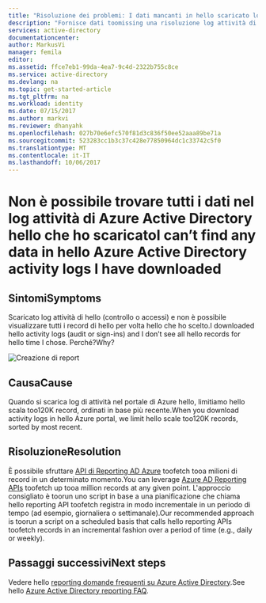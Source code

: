 ```yaml
---
title: "Risoluzione dei problemi: I dati mancanti in hello scaricato log attività di Azure Active Directory | Documenti Microsoft"
description: "Fornisce dati toomissing una risoluzione log attività di Azure Active Directory scaricato."
services: active-directory
documentationcenter: 
author: MarkusVi
manager: femila
editor: 
ms.assetid: ffce7eb1-99da-4ea7-9c4d-2322b755c8ce
ms.service: active-directory
ms.devlang: na
ms.topic: get-started-article
ms.tgt_pltfrm: na
ms.workload: identity
ms.date: 07/15/2017
ms.author: markvi
ms.reviewer: dhanyahk
ms.openlocfilehash: 027b70e6efc570f81d3c836f50ee52aaa89be71a
ms.sourcegitcommit: 523283cc1b3c37c428e77850964dc1c33742c5f0
ms.translationtype: MT
ms.contentlocale: it-IT
ms.lasthandoff: 10/06/2017
---
```

# <a name="i-cant-find-any-data-in-hello-azure-active-directory-activity-logs-i-have-downloaded"></a><span data-ttu-id="f3861-103">Non è possibile trovare tutti i dati nel log attività di Azure Active Directory hello che ho scaricato</span><span class="sxs-lookup"><span data-stu-id="f3861-103">I can’t find any data in hello Azure Active Directory activity logs I have downloaded</span></span>


## <a name="symptoms"></a><span data-ttu-id="f3861-104">Sintomi</span><span class="sxs-lookup"><span data-stu-id="f3861-104">Symptoms</span></span>

<span data-ttu-id="f3861-105">Scaricato log attività di hello (controllo o accessi) e non è possibile visualizzare tutti i record di hello per volta hello che ho scelto.</span><span class="sxs-lookup"><span data-stu-id="f3861-105">I downloaded hello activity logs (audit or sign-ins) and I don’t see all hello records for hello time I chose.</span></span> <span data-ttu-id="f3861-106">Perché?</span><span class="sxs-lookup"><span data-stu-id="f3861-106">Why?</span></span> 

 ![Creazione di report](./media/active-directory-reporting-troubleshoot-missing-data-download/01.png)
 

## <a name="cause"></a><span data-ttu-id="f3861-108">Causa</span><span class="sxs-lookup"><span data-stu-id="f3861-108">Cause</span></span>

<span data-ttu-id="f3861-109">Quando si scarica log di attività nel portale di Azure hello, limitiamo hello scala too120K record, ordinati in base più recente.</span><span class="sxs-lookup"><span data-stu-id="f3861-109">When you download activity logs in hello Azure portal, we limit hello scale too120K records, sorted by most recent.</span></span> 

## <a name="resolution"></a><span data-ttu-id="f3861-110">Risoluzione</span><span class="sxs-lookup"><span data-stu-id="f3861-110">Resolution</span></span>

<span data-ttu-id="f3861-111">È possibile sfruttare [API di Reporting AD Azure](active-directory-reporting-api-getting-started.md) toofetch tooa milioni di record in un determinato momento.</span><span class="sxs-lookup"><span data-stu-id="f3861-111">You can leverage [Azure AD Reporting APIs](active-directory-reporting-api-getting-started.md) toofetch up tooa million records at any given point.</span></span> <span data-ttu-id="f3861-112">L'approccio consigliato è toorun uno script in base a una pianificazione che chiama hello reporting API toofetch registra in modo incrementale in un periodo di tempo (ad esempio, giornaliera o settimanale).</span><span class="sxs-lookup"><span data-stu-id="f3861-112">Our recommended approach is toorun a script on a scheduled basis that calls hello reporting APIs toofetch records in an incremental fashion over a period of time (e.g., daily or weekly).</span></span>

## <a name="next-steps"></a><span data-ttu-id="f3861-113">Passaggi successivi</span><span class="sxs-lookup"><span data-stu-id="f3861-113">Next steps</span></span>
<span data-ttu-id="f3861-114">Vedere hello [reporting domande frequenti su Azure Active Directory](active-directory-reporting-faq.md).</span><span class="sxs-lookup"><span data-stu-id="f3861-114">See hello [Azure Active Directory reporting FAQ](active-directory-reporting-faq.md).</span></span>

